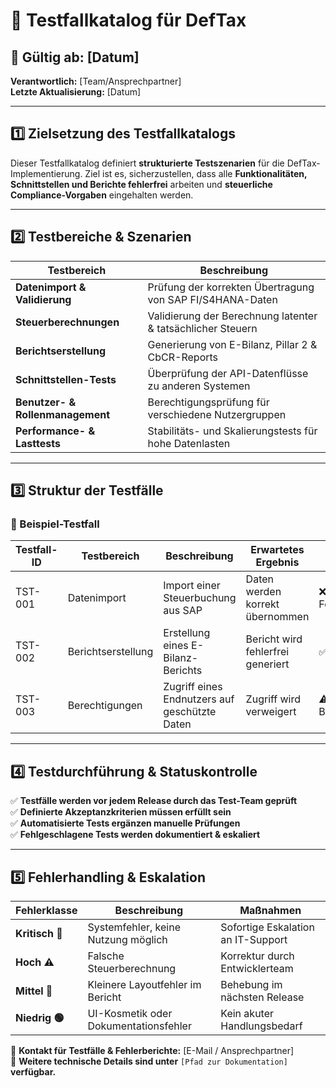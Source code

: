 # 📌 Testfallkatalog für DefTax

## 📅 **Gültig ab:** [Datum]

**Verantwortlich:** [Team/Ansprechpartner]\
**Letzte Aktualisierung:** [Datum]

---

## **1️⃣ Zielsetzung des Testfallkatalogs**

Dieser Testfallkatalog definiert **strukturierte Testszenarien** für die DefTax-Implementierung. Ziel ist es, sicherzustellen, dass alle **Funktionalitäten, Schnittstellen und Berichte fehlerfrei** arbeiten und **steuerliche Compliance-Vorgaben** eingehalten werden.

---

## **2️⃣ Testbereiche & Szenarien**

| Testbereich                      | Beschreibung                                                |
| -------------------------------- | ----------------------------------------------------------- |
| **Datenimport & Validierung**    | Prüfung der korrekten Übertragung von SAP FI/S4HANA-Daten   |
| **Steuerberechnungen**           | Validierung der Berechnung latenter & tatsächlicher Steuern |
| **Berichtserstellung**           | Generierung von E-Bilanz, Pillar 2 & CbCR-Reports           |
| **Schnittstellen-Tests**         | Überprüfung der API-Datenflüsse zu anderen Systemen         |
| **Benutzer- & Rollenmanagement** | Berechtigungsprüfung für verschiedene Nutzergruppen         |
| **Performance- & Lasttests**     | Stabilitäts- und Skalierungstests für hohe Datenlasten      |

---

## **3️⃣ Struktur der Testfälle**

### **🔹 Beispiel-Testfall**

| Testfall-ID | Testbereich        | Beschreibung                                  | Erwartetes Ergebnis               | Status            |
| ----------- | ------------------ | --------------------------------------------- | --------------------------------- | ----------------- |
| TST-001     | Datenimport        | Import einer Steuerbuchung aus SAP            | Daten werden korrekt übernommen   | ❌ Fehlgeschlagen  |
| TST-002     | Berichtserstellung | Erstellung eines E-Bilanz-Berichts            | Bericht wird fehlerfrei generiert | ✅ Erfolgreich     |
| TST-003     | Berechtigungen     | Zugriff eines Endnutzers auf geschützte Daten | Zugriff wird verweigert           | ⚠️ In Bearbeitung |

---

## **4️⃣ Testdurchführung & Statuskontrolle**

✅ **Testfälle werden vor jedem Release durch das Test-Team geprüft**\
✅ **Definierte Akzeptanzkriterien müssen erfüllt sein**\
✅ **Automatisierte Tests ergänzen manuelle Prüfungen**\
✅ **Fehlgeschlagene Tests werden dokumentiert & eskaliert**

---

## **5️⃣ Fehlerhandling & Eskalation**

| Fehlerklasse    | Beschreibung                          | Maßnahmen                          |
| --------------- | ------------------------------------- | ---------------------------------- |
| **Kritisch 🚨** | Systemfehler, keine Nutzung möglich   | Sofortige Eskalation an IT-Support |
| **Hoch ⚠️**     | Falsche Steuerberechnung              | Korrektur durch Entwicklerteam     |
| **Mittel 🔹**   | Kleinere Layoutfehler im Bericht      | Behebung im nächsten Release       |
| **Niedrig 🟢**  | UI-Kosmetik oder Dokumentationsfehler | Kein akuter Handlungsbedarf        |

📩 **Kontakt für Testfälle & Fehlerberichte:** [E-Mail / Ansprechpartner]\
📂 **Weitere technische Details sind unter** `[Pfad zur Dokumentation]` **verfügbar.**

